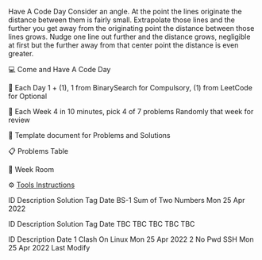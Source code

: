 Have A Code Day
Consider an angle. At the point the lines originate the distance between them is fairly small. Extrapolate those lines and the further you get away from the originating point the distance between those lines grows. Nudge one line out further and the distance grows, negligible at first but the further away from that center point the distance is even greater.

💻 Come and Have A Code Day

📖 Each Day 1 + (1), 1 from BinarySearch for Compulsory, (1) from LeetCode for Optional

🎯 Each Week 4 in 10 minutes, pick 4 of 7 problems Randomly that week for review 

🔖 Template document for Problems and Solutions

📋 Problems Table

🧾 Week Room

⚙️ [Tools Instructions](#tools)

<span id="problem"></span>

ID	Description	Solution	Tag	Date
BS-1	Sum of Two Numbers			Mon 25 Apr 2022
<span id="weekroom"></span>

ID	Description	Solution	Tag	Date
TBC	TBC	TBC	TBC	TBC
<span id="tools"></span>

ID	Description	Date
1	Clash On Linux	Mon 25 Apr 2022
2	No Pwd SSH	Mon 25 Apr 2022
Last Modify 


